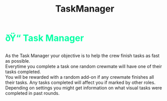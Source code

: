 ﻿---
lang: en-US
title: TaskManager
prev: SuperStar
next: Tracefinder
---
# <font color="#01ffa5">ðŸ“ <b>Task Manager</b></font> <Badge text="Basic" type="tip" vertical="middle"/>

As the Task Manager your objective is to help the crew finish tasks as fast as possible.<br>
Everytime you complete a task one random crewmate will have one of their tasks completed.<br>
You will be rewarded with a random add-on if any crewmate finishes all their tasks.
Any tasks completed will affect you if marked by other roles.<br>
Depending on settings you might get information on what visual tasks were completed in past rounds.